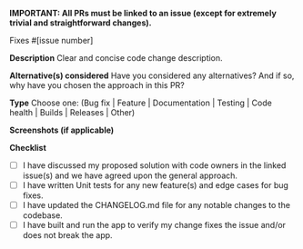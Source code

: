 **IMPORTANT: All PRs must be linked to an issue (except for extremely trivial and straightforward changes).**

Fixes #[issue number]

**Description**
Clear and concise code change description. 

**Alternative(s) considered**
Have you considered any alternatives? And if so, why have you chosen the approach in this PR?

**Type**
Choose one: (Bug fix | Feature | Documentation | Testing | Code health | Builds | Releases | Other)

**Screenshots (if applicable)**

**Checklist**

- [ ] I have discussed my proposed solution with code owners in the linked issue(s) and we have agreed upon the general approach.
- [ ] I have written Unit tests for any new feature(s) and edge cases for bug fixes.
- [ ] I have updated the CHANGELOG.md file for any notable changes to the codebase.
- [ ] I have built and run the app to verify my change fixes the issue and/or does not break the app.
